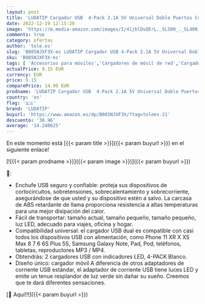 ```yaml
---
layout: post
title: 'LUOATIP Cargador USB  4-Pack 2.1A 5V Universal Doble Puertos Corriente Enchufe Movil de Pared Adaptador Replacement for iPhone 11 X XS/XS MAX XR 8 7 6 6S Plus SE 2020 5S  Samsung S9 S8 S7  Android'
date: 2022-12-19 12:15:20
image: 'https://m.media-amazon.com/images/I/41jblDvQErL._SL500_._SL400_.jpg'
comments: true
category: ofertas
author: 'tole.es'
slug: 'B085NJXF3X-es LUOATIP Cargador USB 4-Pack 2.1A 5V Universal Doble...'
sku: 'B085NJXF3X-es'
tags: [ 'Accesorios para móviles','Cargadores de móvil de red','Cargadores para móviles','Comunicación móvil y accesorios','Electrónica','iphone','luoatip','🇪🇸', ]
actualPrice: 9.15 EUR
currency: EUR
price: 9.15
comparePrice: 14.99 EUR
prodname: 'LUOATIP Cargador USB  4-Pack 2.1A 5V Universal Doble Puertos Corriente Enchufe Movil de Pared Adaptador Replacement for iPhone 11 X XS/XS MAX XR 8 7 6 6S Plus SE 2020 5S  Samsung S9 S8 S7  Android'
country: 'es'
flag: '🇪🇸'
brand: 'LUOATIP'
buyurl: 'https://www.amazon.es/dp/B085NJXF3X/?tag=tolees-21'
descuento: '38.96'
average: '14.240625'
---
```


En este momento está [{{< param title >}}]({{< param buyurl >}}) en el siguiente enlace!

[![{{< param prodname >}}]({{< param image >}})]({{< param buyurl >}})

🔎:

- Enchufe USB seguro y confiable: proteja sus dispositivos de cortocircuitos, sobretensiones, sobrecalentamiento y sobrecorriente, asegurándose de que usted y su dispositivo estén a salvo. La carcasa de ABS retardante de llama proporciona resistencia a altas temperaturas para una mejor disipación del calor.
- Fácil de transportar: tamaño actual, tamaño pequeño, tamaño pequeño, luz LED, adecuado para viajes, oficina y hogar.
- Compatibilidad universal: el cargador USB dual es compatible con casi todos los dispositivos USB con alimentación, como Phone 11 XR X XS Max 8 7 6 6S Plus 5S, Samsung Galaxy Note, Pad, Pod, teléfonos, tabletas, reproductores MP3 / MP4.
- Obtendrás: 2 cargadores USB con indicadores LED, 4-PACK Blanco.
- Diseño único: cargador móvil A diferencia de otros adaptadores de corriente USB estándar, el adaptador de corriente USB tiene luces LED y emite un tenue resplandor de luz verde sin dañar su sueño. Creemos que te dará diferentes sensaciones.

[🛒 Aquí!!!]({{< param buyurl >}})
